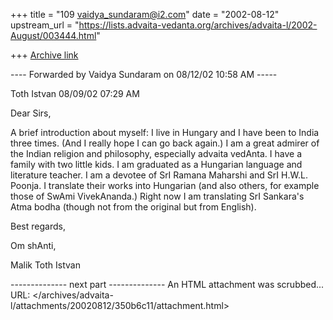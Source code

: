 +++
title = "109 vaidya_sundaram@i2.com"
date = "2002-08-12"
upstream_url = "https://lists.advaita-vedanta.org/archives/advaita-l/2002-August/003444.html"

+++
[Archive link](https://lists.advaita-vedanta.org/archives/advaita-l/2002-August/003444.html)

---- Forwarded by Vaidya Sundaram on 08/12/02 10:58 AM -----

Toth Istvan <malikrish at freemail.hu>
08/09/02 07:29 AM





Dear Sirs,

A brief introduction about myself: I live in Hungary and I
have been to India three times. (And I really hope I can go
back again.) I am a great admirer of the Indian religion
and philosophy, especially advaita vedAnta. I have a family
with two little kids. I am graduated as a Hungarian
language and literature teacher. I am a devotee of SrI
Ramana Maharshi and SrI H.W.L. Poonja. I translate their
works into Hungarian (and also others, for example those of
SwAmi VivekAnanda.) Right now I am translating SrI
Sankara's Atma bodha (though not from the original but from
English).

Best regards,

Om shAnti,

Malik Toth Istvan

-------------- next part --------------
An HTML attachment was scrubbed...
URL: </archives/advaita-l/attachments/20020812/350b6c11/attachment.html>
